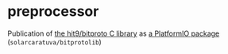 # preprocessor
Publication of [the hit9/bitproto C library](https://github.com/hit9/bitproto/tree/master/lib/c) as [a PlatformIO package](https://registry.platformio.org/libraries/solarcaratuva/bitprotolib) (`solarcaratuva/bitprotolib`)
